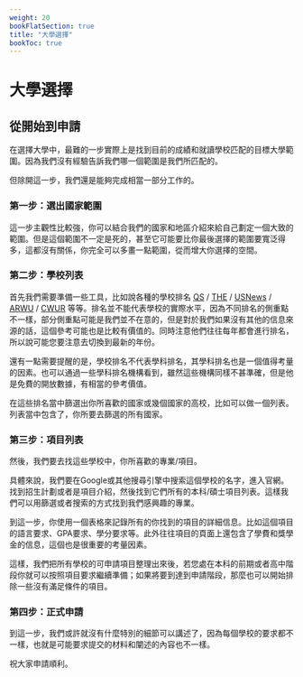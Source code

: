 ```yaml
---
weight: 20
bookFlatSection: true
title: "大學選擇"
bookToc: true
---
```


# 大學選擇

## 從開始到申請

在選擇大學中，最難的一步實際上是找到目前的成績和就讀學校匹配的目標大學範圍。因為我們沒有經驗告訴我們哪一個範圍是我們所匹配的。

但除開這一步，我們還是能夠完成相當一部分工作的。

### 第一步：選出國家範圍

這一步主觀性比較強，你可以結合我們的國家和地區介紹來給自己劃定一個大致的範圍。但是這個範圍不一定是死的，甚至它可能要比你最後選擇的範圍要寬泛得多，這都沒有關係，你完全可以多畫一點範圍，從而增大你選擇的空間。

### 第二步：學校列表

首先我們需要準備一些工具，比如說各種的學校排名
[QS](https://www.topuniversities.com/university-rankings) / 
[THE](https://www.timeshighereducation.com/world-university-rankings) / 
[USNews](https://www.usnews.com/education/best-global-universities/rankings) / 
[ARWU](https://www.shanghairanking.cn/rankings/arwu/2022) / 
[CWUR](https://cwur.org/) 
等等。排名並不能代表學校的實際水平，因為不同排名的側重點不一樣，部分側重點可能是我們並不在意的，但是對於我們如果沒有其他的信息來源的話，這個參考可能也是比較有價值的。同時注意他們往往每年都會進行排名，所以說可能您要注意去切換到最新的年份。

還有一點需要提醒的是，學校排名不代表學科排名，其學科排名也是一個值得考量的因素。也可以通過一些學科排名機構看到，雖然這些機構同樣不甚準確，但是他是免費的開放數據，有相當的參考價值。

在這些排名當中篩選出你所喜歡的國家或幾個國家的高校，比如可以做一個列表。列表當中包含了，你所要去篩選的所有國家。

### 第三步：項目列表

然後，我們要去找這些學校中，你所喜歡的專業/項目。

具體來說，我們要在Google或其他搜尋引擎中搜索這個學校的名字，進入官網。找到招生計劃或者是項目介紹，然後找到它們所有的本科/碩士項目列表。這樣我們可以用篩選或者搜索的方式找到我們感興趣的專業。

到這一步，你使用一個表格來記錄所有的你找到的項目的詳細信息。比如這個項目的語言要求、GPA要求、學分要求等。此外往往項目的頁面上還包含了學費和獎學金的信息，這個也是很重要的考量因素。

這樣，我們把所有學校的可申請項目整理出來後，若您處在本科的前期或者高中階段你就可以按照項目要求繼續準備；如果將要到達到申請階段，那麼也可以開始排除一些沒有滿足條件的項目。

### 第四步：正式申請

到這一步，我們或許就沒有什麼特別的細節可以講述了，因為每個學校的要求都不一樣，也就是可能要求提交的材料和闡述的內容也不一樣。

祝大家申請順利。